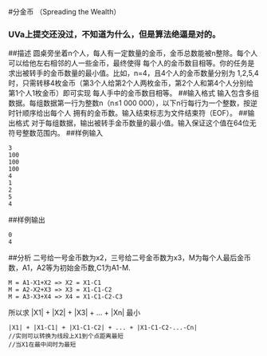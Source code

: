 #分金币 （Spreading the Wealth）
###  UVa上提交还没过，不知道为什么，但是算法绝逼是对的。
##描述
圆桌旁坐着n个人，每人有一定数量的金币，金币总数能被n整除。每个人可以给他左右相邻的人一些金币，最终使得
每个人的金币数目相等。你的任务是求出被转手的金币数量的最小值。比如，n=4，且4个人的金币数量分别为
1,2,5,4时，只需转移4枚金币（第3个人给第2个人两枚金币，第2个人和第4个人分别给第1个人1枚金币）即可实现
每人手中的金币数目相等。
##输入格式
输入包含多组数据。每组数据第一行为整数n（n≤1 000 000），以下n行每行为一个整数，按逆时针顺序给出每个人
拥有的金币数。输入结束标志为文件结束符（EOF）。
##输出格式
对于每组数据，输出被转手金币数量的最小值。输入保证这个值在64位无符号整数范围内。
##样例输入
```
3
100
100
100
4
1
2
5
4
```
##样例输出
```
0
4
```
##分析
二号给一号金币数为x2，三号给二号金币数为x3，M为每个人最后金币数，A1，A2等为初始金币数,C1为A1-M.
```
M = A1-X1+X2 => X2 = X1-C1
M = A2-X2+X3 => X3 = X1-C1-C2
M = A3-X3+X4 => X4 = X1-C1-C2-C3
```
所以求 |X1| + |X2| + |X3| + ... + |Xn| 最小
```
|X1| + |X1-C1| + |X1-C1-C2| + ... + |X1-C1-C2-...-Cn|
//实则可以转换为线段上X1到个点距离最短
//当X1在最中间时为最短
```